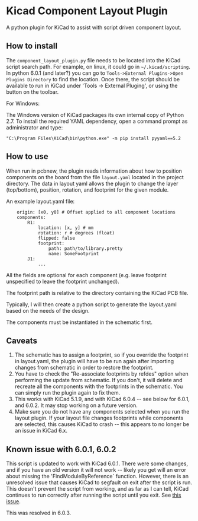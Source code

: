 # Kicad Component Layout Plugin

A python plugin for KiCad to assist with script driven component layout.

## How to install

The `component_layout_plugin.py` file needs to be located into the KiCad script search path. For
example, on linux, it could go in `~/.kicad/scripting`. In python 6.0.1 (and later?) you can go to
`Tools->External Plugins->Open Plugins Directory` to find the location.
Once there, the script should be available to run in KiCad under 'Tools -> External Pluging', or
using the button on the toolbar.

For Windows:

The Windows version of KiCad packages its own internal copy of Python 2.7. To install the required YAML dependency, open a command prompt as administrator and type:

```
"C:\Program Files\KiCad\bin\python.exe" -m pip install pyyaml==5.2
```

## How to use

When run in pcbnew, the plugin reads information about how to position components on the board from
the file `layout.yaml` located in the project directory. The data in layout yaml allows the plugin
to change the layer (top/bottom), position, rotation, and footprint for the given module.

An example layout.yaml file:

```
    origin: [x0, y0] # Offset applied to all component locations
    components:
        R1:
            location: [x, y] # mm
            rotation: r # degrees (float)
            flipped: false
            footprint:
                path: path/to/library.pretty
                name: SomeFootprint
        J1:
            ...
```

All the fields are optional for each component (e.g. leave footprint unspecified
to leave the footprint unchanged).

The footprint path is relative to the directory containing the KiCad PCB file.

Typically, I will then create a python script to generate the layout.yaml based on the needs of
the design.

The components must be instantiated in the schematic first.

## Caveats

1. The schematic has to assign a footprint, so if you override the footprint in
layout.yaml, the plugin will have to be run again after importing changes from
schematic in order to restore the footprint.
2. You have to check the "Re-associate footprints by refdes" option when performing
the update from schematic. If you don't, it will delete and recreate all the
components with the footprints in the schematic. You can simply run the plugin again to fix them.
3. This works with KiCad 5.1.9, and with KiCad 6.0.4 -- see below for 6.0.1, and 6.0.2. It may stop working on a future version.
4. Make sure you do not have any components selected when you run the layout plugin.
If your layout file changes footprints while components are selected, this causes KiCad
to crash -- this appears to no longer be an issue in KiCad 6.x.

## Known issue with 6.0.1, 6.0.2

This script is updated to work with KiCad 6.0.1. There were some changes, and
if you have an old version it will not work -- likely you get will an error
about missing the 'FindModuleByReference` function. However, there is an unresolved
issue that causes KiCad to segfault on exit after the script is run. This doesn't
prevent the script from working, and as far as I can tell, KiCad continues to run
correctly after running the script until you exit.
See [this issue](https://gitlab.com/kicad/code/kicad/-/issues/10951).

This was resolved in 6.0.3. 
